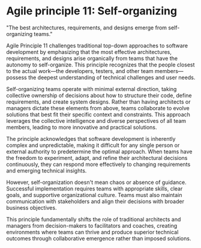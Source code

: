 # Agile principle 11: Self-organizing

"The best architectures, requirements, and designs emerge from self-organizing teams."

Agile Principle 11 challenges traditional top-down approaches to software development by emphasizing that the most effective architectures, requirements, and designs arise organically from teams that have the autonomy to self-organize. This principle recognizes that the people closest to the actual work—the developers, testers, and other team members—possess the deepest understanding of technical challenges and user needs.

Self-organizing teams operate with minimal external direction, taking collective ownership of decisions about how to structure their code, define requirements, and create system designs. Rather than having architects or managers dictate these elements from above, teams collaborate to evolve solutions that best fit their specific context and constraints. This approach leverages the collective intelligence and diverse perspectives of all team members, leading to more innovative and practical solutions.

The principle acknowledges that software development is inherently complex and unpredictable, making it difficult for any single person or external authority to predetermine the optimal approach. When teams have the freedom to experiment, adapt, and refine their architectural decisions continuously, they can respond more effectively to changing requirements and emerging technical insights.

However, self-organization doesn't mean chaos or absence of guidance. Successful implementation requires teams with appropriate skills, clear goals, and supportive organizational culture. Teams must also maintain communication with stakeholders and align their decisions with broader business objectives.

This principle fundamentally shifts the role of traditional architects and managers from decision-makers to facilitators and coaches, creating environments where teams can thrive and produce superior technical outcomes through collaborative emergence rather than imposed solutions.
